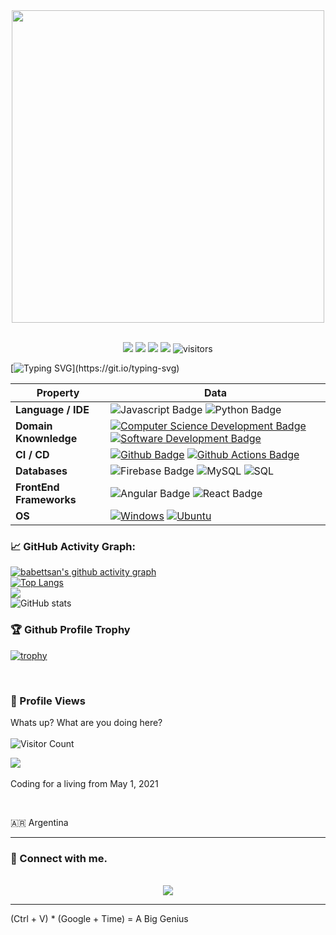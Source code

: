 <!--   my-icons -->
<div align="center">
<img src="https://rishavanand.github.io/static/images/greetings.gif" align="center" style="width: 500px;" />
</div> 
</br>
<p align="center">
    <a href="https://github.com/babettsan/babettsan"><img src="https://img.shields.io/badge/status-updating-brightgreen.svg"></a>
    <a href="https://github.com/babettsan/babettsan/graphs/contributors"><img src="https://img.shields.io/github/contributors/babettsan/babettsan?color=blue"></a>
    <a href="https://github.com/babettsan/babettsan/stargazers"><img src="https://img.shields.io/github/stars/babettsan/babettsan.svg?logo=github"></a>
    <a href="https://github.com/babettsan/babettsan/network/members"><img src="https://img.shields.io/github/forks/babettsan/babettsan.svg?color=blue&logo=github"></a>
    <img src="https://visitor-badge.laobi.icu/badge?page_id=babettsan.babettsan" alt="visitors"/>   
</p>

<!--   my-ticker -->    
[![Typing SVG](https://readme-typing-svg.herokuapp.com?color=%2336BCF7&center=true&vCenter=true&width=600&lines=I+am+Bárbara+Sánchez,+Software+Developer+💻🚀🦄🗽♾️.)](https://git.io/typing-svg)


| Property                                        | Data                                                                                                                                                                                                                                                                                                                                                                                                                                                                                                                                                                               |
|-------------------------------------------------|-----------------------------------------------------------------------------------------------------------------------------------------------------------------------------------------------------------------------------------------------------------------------------------------------------------------------------------------------------------------------------------------------------------------------------------------------------------------------------------------------------------------------------------------------------------------------------------------------------------------------------------------------------------------------------------------------------------------------------------------------------------------------------------------------------------------------------------------------------------------------------------------------------------------------------------------------------------------------------------------------------------------------------------------------------------------------------------------------------------------------------------------------------------------------------------------------------------------------------------------------------------------------------------------------------------------------------------------------------------------------------------------------------------------------------------------------------------------------------------------------------------------------------------------------------------------------------------------------------------------------------------------------------------------------------------------------------------------------------------------------------------------------------------------------------------------|
| **Language / IDE**                              | ![Javascript Badge](https://img.shields.io/badge/-Javascript-3776AB?style=flat&logo=Javascript&logoColor=white) ![Python Badge](https://img.shields.io/badge/-Python-3776AB?style=flat&logo=Python&logoColor=white)                                                                                                                                                                                                                                                                                                                                                                                                                                                                                                                                                                                                                       |
| **Domain Knownledge**                           | [![Computer Science Development Badge](https://img.shields.io/badge/-Computer%20Science-FAB040?style=flat&logoColor=white)](https://github.com/search?q=user%3Ababettsan&type=Repositories) [![Software Development Badge](https://img.shields.io/badge/-Software%20Development-FF6600?style=flat&logoColor=white)](https://github.com/search?q=user%3Ababettsan&type=Repositories)                                                                                                                                                                                                                                                                                                                                                                                                                                                                                                                                                                                                                                                                                                                                                                                                                                                                                                    |
| **CI / CD**                                     | [![Github Badge](https://img.shields.io/badge/-Github%20-2088FF?style=flat&logo=Github&logoColor=white)](https://github.com/babettsan/babettsan) [![Github Actions Badge](https://img.shields.io/badge/-Git%20-2088FF?style=flat&logo=Git&logoColor=white)](https://github.com/babettsan/babettsan)                                                                                                                                                                                                                                                                                                                                                                                                                                                                                                                                                                                                                                                                                                                                                                                                                                                                                                                                                                                              |
| **Databases**                                   | ![Firebase Badge](https://img.shields.io/badge/-Firebase-3776AB?style=flat&logo=Firebase&logoColor=white)  <img alt="MySQL" src="https://camo.githubusercontent.com/e863bc79abf7a53150665ce9eb1a93f4fb6183af46bc3fb345ee5562736eb23c/68747470733a2f2f696d672e736869656c64732e696f2f62616467652f4d7953514c2d2532333030662e7376673f6c6f676f3d6d7973716c266c6f676f436f6c6f723d7768697465" data-canonical-src="https://img.shields.io/badge/MySQL-%2300f.svg?logo=mysql&amp;logoColor=white" style="max-width: 100%;"> <img src="https://camo.githubusercontent.com/c44ec7dbcddd4dea22204197ce11e45bea3ef03ff97e45294bf66ea793527706/68747470733a2f2f696d672e736869656c64732e696f2f62616467652f2d53514c2d626c61636b3f7374796c653d666c61742d737175617265266c6f676f3d706f737467726573716c266c6f676f436f6c6f723d626c7565" alt="SQL" data-canonical-src="https://img.shields.io/badge/-SQL-black?style=flat-square&amp;logo=postgresql&amp;logoColor=blue" style="max-width: 100%;">                                                                                                                                                                                                                                               |
| **FrontEnd Frameworks**                                   |   ![Angular Badge](https://img.shields.io/badge/-Angular-3776AB?style=flat&logo=Angular&logoColor=white) ![React Badge](https://img.shields.io/badge/-React-3776AB?style=flat&logo=React&logoColor=white)                                                                                                                                                                                                                                                                                                                                                                                                                                                                                                                                                                                                                                                                 |
| **OS**                                          | <a target="_blank" rel="noopener noreferrer" href="https://camo.githubusercontent.com/b44114213a5a462903bd69611bb6846f1dc41fe6f3230bd37c67c3d4eb65f08c/68747470733a2f2f696d672e736869656c64732e696f2f62616467652f2d57696e646f77732d626c61636b3f7374796c653d666c61742d737175617265266c6f676f3d77696e646f7773266c6f676f436f6c6f723d626c7565"><img src="https://camo.githubusercontent.com/b44114213a5a462903bd69611bb6846f1dc41fe6f3230bd37c67c3d4eb65f08c/68747470733a2f2f696d672e736869656c64732e696f2f62616467652f2d57696e646f77732d626c61636b3f7374796c653d666c61742d737175617265266c6f676f3d77696e646f7773266c6f676f436f6c6f723d626c7565" alt="Windows" data-canonical-src="https://img.shields.io/badge/-Windows-black?style=flat-square&amp;logo=windows&amp;logoColor=blue" style="max-width: 100%;"></a> <a target="_blank" rel="noopener noreferrer" href="https://camo.githubusercontent.com/9c4bc049e33f41f122342a1714ccf872c34098a9f2c593c33c2322cf0129fa04/68747470733a2f2f696d672e736869656c64732e696f2f62616467652f2d5562756e74752d626c61636b3f7374796c653d666c61742d737175617265266c6f676f3d7562756e7475"><img src="https://camo.githubusercontent.com/9c4bc049e33f41f122342a1714ccf872c34098a9f2c593c33c2322cf0129fa04/68747470733a2f2f696d672e736869656c64732e696f2f62616467652f2d5562756e74752d626c61636b3f7374796c653d666c61742d737175617265266c6f676f3d7562756e7475" alt="Ubuntu" data-canonical-src="https://img.shields.io/badge/-Ubuntu-black?style=flat-square&amp;logo=ubuntu" style="max-width: 100%;"></a>                                                                                                       



<!--   GitHub stats graph -->
### 📈 GitHub Activity Graph:
[![babettsan's github activity graph](https://github-readme-activity-graph.cyclic.app/graph?username=babettsan&theme=github-compact)](https://github.com/babettsan/github-readme-activity-graph)
<br>
[![Top Langs](https://github-readme-stats.vercel.app/api/top-langs/?username=babettsan&langs_count=8&theme=dark&show_icons=true)](https://github.com/babettsan/github-readme-stats)
<br>
<img src="https://github-readme-streak-stats.herokuapp.com/?user=babettsan&theme=dark&show_icons=true"></img>
<br>
![GitHub stats](https://github-readme-stats.vercel.app/api?username=babettsan&theme=dark&show_icons=true)


### :trophy: Github Profile Trophy

[![trophy](https://github-profile-trophy.vercel.app/?username=babettsan&theme=onedark)](https://github.com/babettsan/github-profile-trophy)

<br>

### 🫰 Profile Views

Whats up? What are you doing here? <br><br>
![Visitor Count](https://profile-counter.glitch.me/babettsan/count.svg)

![](https://count.getloli.com/get/@babettsan.github.readme) <br><br>
Coding for a living from May 1, 2021

</br>



🇦🇷 Argentina

<hr>

### 🤝   Connect with me.

<br/>  
<div align="center"><img src="https://spotify-github-profile.vercel.app/api/view?uid=11157881069&cover_image=true&theme=default&bar_color=fa0025&bar_color_cover=true" /></div>  

----
 
(Ctrl + V) * (Google + Time) = A Big Genius
